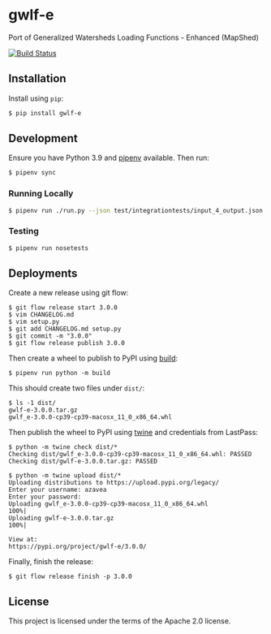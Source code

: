 # gwlf-e
Port of Generalized Watersheds Loading Functions - Enhanced (MapShed)

[![Build Status](https://travis-ci.org/WikiWatershed/gwlf-e.svg?branch=develop)](https://travis-ci.org/WikiWatershed/gwlf-e)

## Installation

Install using `pip`:

```bash
$ pip install gwlf-e
```

## Development

Ensure you have Python 3.9 and [pipenv](https://pipenv.pypa.io/en/latest/) available. Then run:

```bash
$ pipenv sync
```

### Running Locally

```bash
$ pipenv run ./run.py --json test/integrationtests/input_4_output.json test/integrationtests/input_4.gms
```

### Testing

```bash
$ pipenv run nosetests
```

## Deployments

Create a new release using git flow:

```console
$ git flow release start 3.0.0
$ vim CHANGELOG.md
$ vim setup.py
$ git add CHANGELOG.md setup.py
$ git commit -m "3.0.0"
$ git flow release publish 3.0.0
```

Then create a wheel to publish to PyPI using [build](https://github.com/pypa/build):

```console
$ pipenv run python -m build
```

This should create two files under `dist/`:

```console
$ ls -1 dist/
gwlf-e-3.0.0.tar.gz
gwlf_e-3.0.0-cp39-cp39-macosx_11_0_x86_64.whl
```

Then publish the wheel to PyPI using [twine](https://github.com/pypa/twine/) and credentials from LastPass:

```console
$ python -m twine check dist/*
Checking dist/gwlf_e-3.0.0-cp39-cp39-macosx_11_0_x86_64.whl: PASSED
Checking dist/gwlf-e-3.0.0.tar.gz: PASSED
```
```console
$ python -m twine upload dist/*
Uploading distributions to https://upload.pypi.org/legacy/
Enter your username: azavea
Enter your password:
Uploading gwlf_e-3.0.0-cp39-cp39-macosx_11_0_x86_64.whl
100%|
Uploading gwlf-e-3.0.0.tar.gz
100%|

View at:
https://pypi.org/project/gwlf-e/3.0.0/
```

Finally, finish the release:

```console
$ git flow release finish -p 3.0.0
```

## License

This project is licensed under the terms of the Apache 2.0 license.
